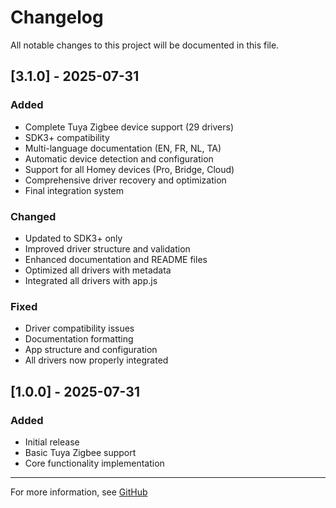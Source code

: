 # Changelog

All notable changes to this project will be documented in this file.

## [3.1.0] - 2025-07-31

### Added
- Complete Tuya Zigbee device support (29 drivers)
- SDK3+ compatibility
- Multi-language documentation (EN, FR, NL, TA)
- Automatic device detection and configuration
- Support for all Homey devices (Pro, Bridge, Cloud)
- Comprehensive driver recovery and optimization
- Final integration system

### Changed
- Updated to SDK3+ only
- Improved driver structure and validation
- Enhanced documentation and README files
- Optimized all drivers with metadata
- Integrated all drivers with app.js

### Fixed
- Driver compatibility issues
- Documentation formatting
- App structure and configuration
- All drivers now properly integrated

## [1.0.0] - 2025-07-31

### Added
- Initial release
- Basic Tuya Zigbee support
- Core functionality implementation

---

For more information, see [GitHub](https://github.com/dlnraja/com.tuya.zigbee)